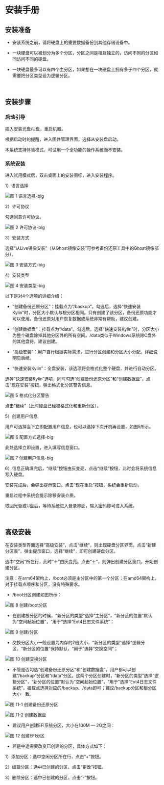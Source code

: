 # 安装手册
## 安装准备
* 安装系统之前，请将硬盘上的重要数据备份到其他存储设备中。

* 一块硬盘可以被划分为多个分区，分区之间是相互独立的，访问不同的分区如同访问不同的硬盘。

* 一块硬盘最多可以有四个主分区，如果想在一块硬盘上拥有多于四个分区，就需要把分区类型设为逻辑分区。

<br>

## 安装步骤
### 启动引导
插入安装光盘/U盘，重启机器。

根据启动时的提醒，进入固件管理界面，选择从安装盘启动。

本系统支持体验模式，可试用一个全功能的操作系统而不安装。

### 系统安装
进入试用模式后，双击桌面上的安装图标，进入安装程序。

1）语言选择

![图 1 语言选择-big](image/1.png)

2）许可协议

勾选同意许可协议。

![图 2 许可协议-big](image/2.png)

3）安装方式

选择“从Live镜像安装”（从Ghost镜像安装”可参考备份还原工具中的Ghost镜像部分）。

![图 3 安装方式-big](image/3.png)

4）安装类型

![图 4 安装类型-big](image/4.png)

以下是对4个选项的详细介绍：

- “创建备份还原分区”：挂载点为“/backup”。勾选后，选择“快速安装Kylin”时，分区大小默认与根分区相同。只有创建了该分区，备份还原功能才可以使用。备份还原对用户恢复数据或系统非常有帮助，建议创建。

- “创建数据盘”：挂载点为“/data”。勾选后，选择“快速安装Kylin”时，分区大小为整个磁盘除掉其他分区外的所有空间。/data类似于Windows系统除C盘外的其他盘符，建议创建。

- “高级安装”：用户自行根据实际需求，进行分区创建和分区大小分配。详细说明见后续。

- “快速安装Kylin”：全盘安装，该选项将会格式化整个硬盘，并进行自动分区。

选择“快速安装Kylin”选项，同时勾选“创建备份还原分区”和“创建数据盘”，点击“现在安装”按钮，弹出格式化分区警告信息。

![图 5 格式化分区警告](image/5.png)

点击“继续”（此时硬盘已经被格式化和重新分区）。

5）创建用户信息

用户可选择当下立即配置用户信息，也可以选择下次开机再设置，如图5所示。

![图 6 配置方式选择-big](image/6.png)

此处选择立即设置，进入填写信息窗口。

![图 7 创建用户信息-big](image/7.png)

6）信息正确填完后，“继续”按钮由灰变亮，点击“继续”按钮，此时会将系统信息写入硬盘。

安装完成后，会弹出提示窗口。点击“现在重启”按钮，系统会重新启动。

重启过程中系统会提示除移安装介质。

取回光驱或U盘后，等待系统进入登录界面，输入密码即可进入系统。

<br>

## 高级安装
在安装类型界面选择“高级安装”，点击“继续”，则出现硬盘分区界面。点击“新建分区表”，弹出提示窗口，选择“继续”，即可创建硬盘分区。

选中“空闲”所在行，此时“＋”由灰变亮。点击“＋”，则弹出创建分区窗口，开始创建分区。

注意：在arm64架构上，/boot必须是主分区中的第一个分区；在amd64架构上，对于挂载点顺序和分区，没有特殊要求。

- /boot分区创建如图所示：

![图 8 创建/boot分区](image/8.png)

- 在创建根分区的时候，“新分区的类型”选择“主分区”，“新分区的位置”默认为“空间起始位置”，“用于”选择“Ext4日志文件系统”：

![图 9 创建/分区](image/9.png)

- 交换分区大小一般设置为内存的2倍大小，“新分区的类型”选择“逻辑分区，“新分区的位置”保持默认，“用于”选择“交换空间”；

![图 10 创建交换分区](image/10.png)

- 不管是否勾选“创建备份还原分区”和“创建数据盘”，用户都可以创建“/backup”分区和“/data”分区。这两个分区创建时，“新分区的类型”选择“逻辑分区”，“新分区的位置”默认为“空间起始位置”，“用于”选择“Ext4日志文件系统”，挂载点选择对应的/backup、/data即可；建议/backup分区和根分区大小一致。

![图 11-1 创建备份还原分区](image/11-1.png)

![图 11-2 创建数据盘](image/11-2.png)

- 建议用户创建EFI系统分区，大小在100M — 2G之间：

![图 12 创建EFI分区](image/12.png)

- 若是中途需要改变已创建的分区，具体方式如下：

1）添加分区：选中空闲分区所在行，点击“+”按钮。

2）编辑分区：选中已创建的分区，点击“更改”按钮。

3）删除分区：选中已创建的分区，点击“-”按钮。

